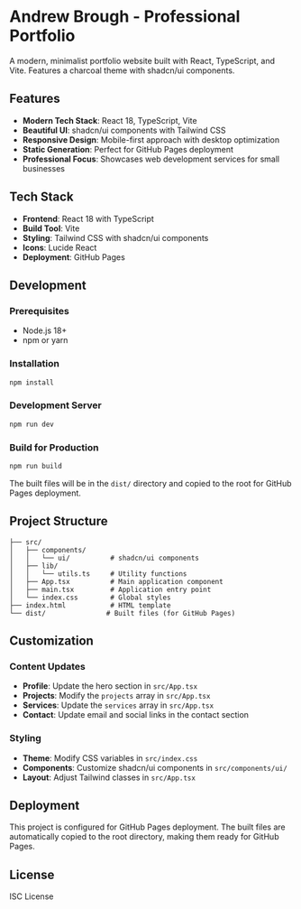 # Andrew Brough - Professional Portfolio

A modern, minimalist portfolio website built with React, TypeScript, and Vite. Features a charcoal theme with shadcn/ui components.

## Features

- **Modern Tech Stack**: React 18, TypeScript, Vite
- **Beautiful UI**: shadcn/ui components with Tailwind CSS
- **Responsive Design**: Mobile-first approach with desktop optimization
- **Static Generation**: Perfect for GitHub Pages deployment
- **Professional Focus**: Showcases web development services for small businesses

## Tech Stack

- **Frontend**: React 18 with TypeScript
- **Build Tool**: Vite
- **Styling**: Tailwind CSS with shadcn/ui components
- **Icons**: Lucide React
- **Deployment**: GitHub Pages

## Development

### Prerequisites

- Node.js 18+ 
- npm or yarn

### Installation

```bash
npm install
```

### Development Server

```bash
npm run dev
```

### Build for Production

```bash
npm run build
```

The built files will be in the `dist/` directory and copied to the root for GitHub Pages deployment.

## Project Structure

```
├── src/
│   ├── components/
│   │   └── ui/          # shadcn/ui components
│   ├── lib/
│   │   └── utils.ts     # Utility functions
│   ├── App.tsx          # Main application component
│   ├── main.tsx         # Application entry point
│   └── index.css        # Global styles
├── index.html           # HTML template
└── dist/               # Built files (for GitHub Pages)
```

## Customization

### Content Updates

- **Profile**: Update the hero section in `src/App.tsx`
- **Projects**: Modify the `projects` array in `src/App.tsx`
- **Services**: Update the `services` array in `src/App.tsx`
- **Contact**: Update email and social links in the contact section

### Styling

- **Theme**: Modify CSS variables in `src/index.css`
- **Components**: Customize shadcn/ui components in `src/components/ui/`
- **Layout**: Adjust Tailwind classes in `src/App.tsx`

## Deployment

This project is configured for GitHub Pages deployment. The built files are automatically copied to the root directory, making them ready for GitHub Pages.

## License

ISC License